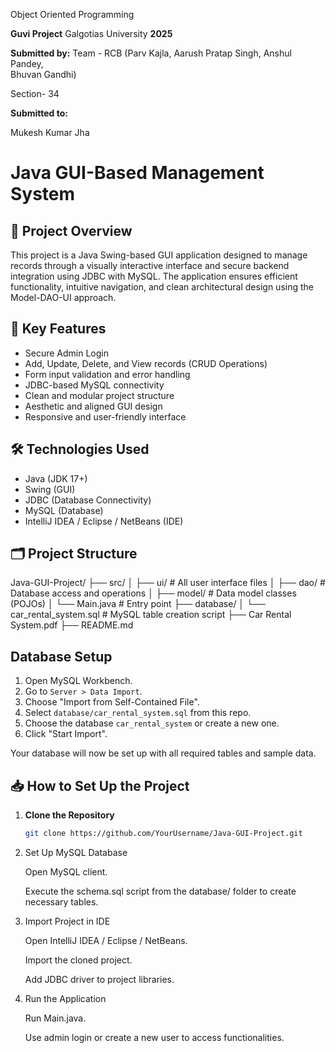 
Object Oriented Programming

**Guvi Project**
Galgotias University
**2025**

**Submitted by:**
Team - RCB
(Parv Kajla, 
Aarush Pratap Singh, 
Anshul Pandey,  
Bhuvan Gandhi) 

Section- 34

**Submitted to:**

Mukesh Kumar Jha



# Java GUI-Based Management System

## 📌 Project Overview
This project is a Java Swing-based GUI application designed to manage records through a visually interactive interface and secure backend integration using JDBC with MySQL. The application ensures efficient functionality, intuitive navigation, and clean architectural design using the Model-DAO-UI approach.

## 🧠 Key Features
- Secure Admin Login
- Add, Update, Delete, and View records (CRUD Operations)
- Form input validation and error handling
- JDBC-based MySQL connectivity
- Clean and modular project structure
- Aesthetic and aligned GUI design
- Responsive and user-friendly interface

## 🛠️ Technologies Used
- Java (JDK 17+)
- Swing (GUI)
- JDBC (Database Connectivity)
- MySQL (Database)
- IntelliJ IDEA / Eclipse / NetBeans (IDE)

## 🗂️ Project Structure

Java-GUI-Project/
├── src/
│ ├── ui/ # All user interface files
│ ├── dao/ # Database access and operations
│ ├── model/ # Data model classes (POJOs)
│ └── Main.java # Entry point
├── database/
│ └── car_rental_system.sql # MySQL table creation script
├── Car Rental System.pdf
├── README.md

## Database Setup

1. Open MySQL Workbench.
2. Go to `Server > Data Import`.
3. Choose "Import from Self-Contained File".
4. Select `database/car_rental_system.sql` from this repo.
5. Choose the database `car_rental_system` or create a new one.
6. Click "Start Import".

Your database will now be set up with all required tables and sample data.


## 📥 How to Set Up the Project

1. **Clone the Repository**
   ```bash
   git clone https://github.com/YourUsername/Java-GUI-Project.git
2. Set Up MySQL Database

     Open MySQL client.

     Execute the schema.sql script from the database/ folder to create necessary tables.

3. Import Project in IDE

   Open IntelliJ IDEA / Eclipse / NetBeans.

   Import the cloned project.

   Add JDBC driver to project libraries.

4. Run the Application

   Run Main.java.

   Use admin login or create a new user to access functionalities.
